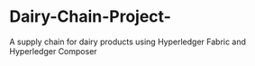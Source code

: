 # Dairy-Chain-Project-
A supply chain for dairy products using Hyperledger Fabric and Hyperledger Composer
